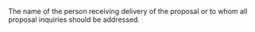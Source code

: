 The name of the person receiving delivery of the proposal or to whom all proposal inquiries should be addressed.
